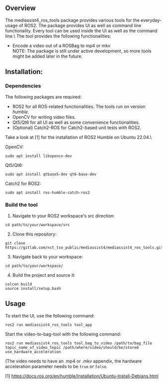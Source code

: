 ## Overview

The mediassist4_ros_tools package provides various tools for the everyday-usage of ROS2. The package provides UI as well as command line functionality. Every tool can be used inside the UI as well as the command line.\ The tool provides the following functionalities:
- Encode a video out of a ROSBag to mp4 or mkv\
NOTE: The package is still under active development, so more tools might be added later in the future.

## Installation:

### Dependencies

The following packages are required:
- ROS2 for all ROS-related functionalities. The tools run on version _humble_.
- OpenCV for writing video files.
- Qt5/Qt6 for all UI as well as some convenience functionalities.
- (Optional) Catch2-ROS for Catch2-based unit tests with ROS2.

Take a look at [1] for the installation of ROS2 Humble on Ubuntu 22.04.\

OpenCV:
```
sudo apt install libopencv-dev
```

Qt5/Qt6:
```
sudo apt install qtbase5-dev qt6-base-dev
```

Catch2 for ROS2:
```
sudo apt install ros-humble-catch-ros2
```

### Build the tool

1. Navigate to your ROS2 workspace's src direction:
```
cd path/to/your/workspace/src
```

2. Clone this repository:
```
git clone https://gitlab.com/nct_tso_public/mediassist4/mediassist4_ros_tools.git
```

3. Navigate back to your workspace:
```
cd path/to/your/workspace/
```

4. Build the project and source it:
```
colcon build
source install/setup.bash
```

## Usage

To start the UI, use the following command:
```
ros2 run mediassist4_ros_tools tool_app
```

Start the video-to-bag-tool with the following command:
```
ros2 run mediassist4_ros_tools tool_bag_to_video /path/to/bag_file topic_name_of_video_topic /path/where/video/should/be/stored use_hardware_acceleration
```
(The video needs to have an .mp4 or .mkv appendix, the hardware acceleration parameter needs to be `true` or `false`.

[1] https://docs.ros.org/en/humble/Installation/Ubuntu-Install-Debians.html
